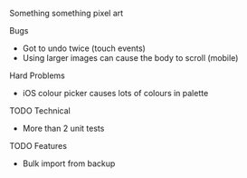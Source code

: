 Something something pixel art

Bugs
* Got to undo twice (touch events)
* Using larger images can cause the body to scroll (mobile)

Hard Problems
* iOS colour picker causes lots of colours in palette

TODO Technical
* More than 2 unit tests

TODO Features
* Bulk import from backup